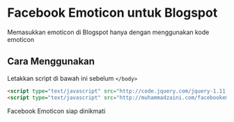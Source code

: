 # Facebook Emoticon untuk Blogspot

Memasukkan emoticon di Blogspot hanya dengan menggunakan kode emoticon

## Cara Menggunakan

Letakkan script di bawah ini sebelum `</body>`

```html
<script type="text/javascript" src="http://code.jquery.com/jquery-1.11.2.min.js"></script>
<script type="text/javascript" src="http://muhammadzaini.com/facebookemoticon/js/fb.js"></script>
```

Facebook Emoticon siap dinikmati